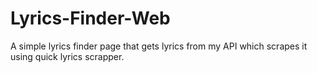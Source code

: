 # Lyrics-Finder-Web
A simple lyrics finder page that gets lyrics from my API which scrapes it using quick lyrics scrapper.
